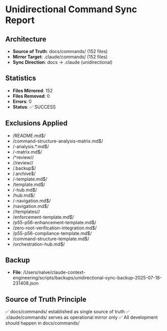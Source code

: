 # Unidirectional Command Sync Report

## Architecture
- **Source of Truth**: docs/commands/ (152 files)
- **Mirror Target**: .claude/commands/ (152 files)
- **Sync Direction**: docs → .claude (unidirectional)

## Statistics
- **Files Mirrored**: 152
- **Files Removed**: 0
- **Errors**: 0
- **Status**: ✅ SUCCESS

## Exclusions Applied
- /README\.md$/
- /command-structure-analysis-matrix\.md$/
- /-analysis.*\.md$/
- /-matrix\.md$/
- /^review\//
- /\/review\//
- /\.backup$/
- /\.archive$/
- /-template\.md$/
- /template\.md$/
- /-hub\.md$/
- /hub\.md$/
- /-navigation\.md$/
- /navigation\.md$/
- /\/templates\//
- /enforcement-template\.md$/
- /p55-p56-enhancement-template\.md$/
- /zero-root-verification-integration\.md$/
- /p55-p56-compliance-template\.md$/
- /command-structure-template\.md$/
- /orchestration-hub\.md$/

## Backup
- **File**: /Users/nalve/claude-context-engineering/scripts/backups/unidirectional-sync-backup-2025-07-18-231408.json

## Source of Truth Principle
✅ docs/commands/ established as single source of truth
✅ .claude/commands/ serves as operational mirror only
✅ All development should happen in docs/commands/
